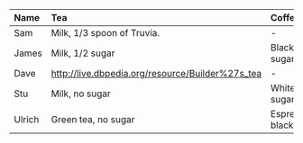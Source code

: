 |Name |Tea                                              |Coffee        |
|:----|:----                                            |:----         |
|Sam  |Milk, 1/3 spoon of Truvia.                       | -            |
|James|Milk, 1/2 sugar                                  |Black, 1 sugar|
|Dave |http://live.dbpedia.org/resource/Builder%27s_tea | -            |
|Stu  |Milk, no sugar						                        |White, 1 sugar|
|Ulrich  |Green tea, no sugar						                        |Espresso, black|

